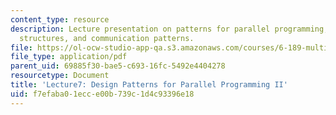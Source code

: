 ```yaml
---
content_type: resource
description: Lecture presentation on patterns for parallel programming, supporting
  structures, and communication patterns.
file: https://ol-ocw-studio-app-qa.s3.amazonaws.com/courses/6-189-multicore-programming-primer-january-iap-2007/f7efaba01ecce00b739c1d4c93396e18_lec7patterns2.pdf
file_type: application/pdf
parent_uid: 69885f30-bae5-c693-16fc-5492e4404278
resourcetype: Document
title: 'Lecture7: Design Patterns for Parallel Programming II'
uid: f7efaba0-1ecc-e00b-739c-1d4c93396e18
---
```

